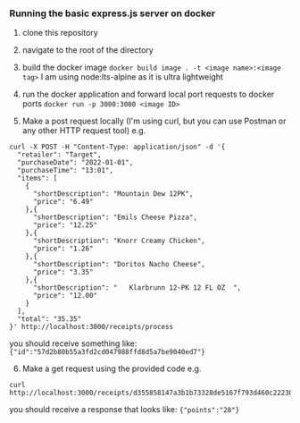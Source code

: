 ### Running the basic express.js server on docker

1. clone this repository
2. navigate to the root of the directory
3. build the docker image
    `docker build image . -t <image name>:<image tag>`
    I am using node:lts-alpine as it is ultra lightweight

4. run the docker application and forward local port requests to docker ports
    `docker run -p 3000:3000 <image ID>`

5. Make a post request locally (I'm using curl, but you can use Postman or any other HTTP request tool)
e.g.

```
curl -X POST -H "Content-Type: application/json" -d '{                             
  "retailer": "Target",
  "purchaseDate": "2022-01-01",
  "purchaseTime": "13:01",
  "items": [
    {
      "shortDescription": "Mountain Dew 12PK",
      "price": "6.49"
    },{
      "shortDescription": "Emils Cheese Pizza",
      "price": "12.25"
    },{
      "shortDescription": "Knorr Creamy Chicken",
      "price": "1.26"
    },{
      "shortDescription": "Doritos Nacho Cheese",
      "price": "3.35"
    },{
      "shortDescription": "   Klarbrunn 12-PK 12 FL OZ  ",
      "price": "12.00"
    }
  ],
  "total": "35.35"
}' http://localhost:3000/receipts/process
```

you should receive something like:
`{"id":"57d2b80b55a3fd2cd047988ffd8d5a7be9040ed7"}`

6. Make a get request using the provided code
e.g.
```
curl http://localhost:3000/receipts/d355858147a3b1b73328de5167f793d460c22230/points
```

you should receive a response that looks like:
`{"points":"28"}`
